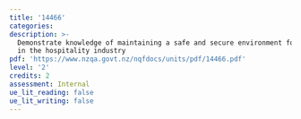 ```yaml
---
title: '14466'
categories:
description: >-
  Demonstrate knowledge of maintaining a safe and secure environment for people
  in the hospitality industry 
pdf: 'https://www.nzqa.govt.nz/nqfdocs/units/pdf/14466.pdf'
level: '2'
credits: 2
assessment: Internal
ue_lit_reading: false
ue_lit_writing: false
---
```


